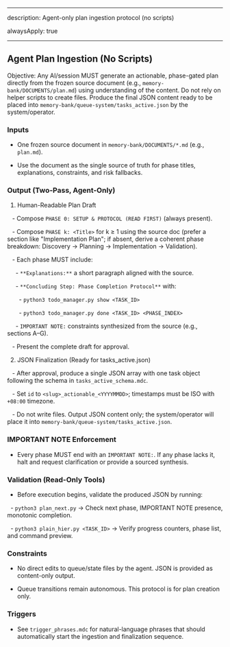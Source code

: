 
---

description: Agent-only plan ingestion protocol (no scripts)

alwaysApply: true

---

## Agent Plan Ingestion (No Scripts)

  

Objective: Any AI/session MUST generate an actionable, phase-gated plan directly from the frozen source document (e.g., `memory-bank/DOCUMENTS/plan.md`) using understanding of the content. Do not rely on helper scripts to create files. Produce the final JSON content ready to be placed into `memory-bank/queue-system/tasks_active.json` by the system/operator.

  

### Inputs

- One frozen source document in `memory-bank/DOCUMENTS/*.md` (e.g., `plan.md`).

- Use the document as the single source of truth for phase titles, explanations, constraints, and risk fallbacks.

  

### Output (Two-Pass, Agent-Only)

1) Human-Readable Plan Draft

   - Compose `PHASE 0: SETUP & PROTOCOL (READ FIRST)` (always present).

   - Compose `PHASE k: <Title>` for k ≥ 1 using the source doc (prefer a section like "Implementation Plan"; if absent, derive a coherent phase breakdown: Discovery → Planning → Implementation → Validation).

   - Each phase MUST include:

     - `**Explanations:**` a short paragraph aligned with the source.

     - `**Concluding Step: Phase Completion Protocol**` with:

       - `python3 todo_manager.py show <TASK_ID>`

       - `python3 todo_manager.py done <TASK_ID> <PHASE_INDEX>`

     - `IMPORTANT NOTE:` constraints synthesized from the source (e.g., sections A–G).

   - Present the complete draft for approval.

  

2) JSON Finalization (Ready for tasks_active.json)

   - After approval, produce a single JSON array with one task object following the schema in `tasks_active_schema.mdc`.

   - Set `id` to `<slug>_actionable_<YYYYMMDD>`; timestamps must be ISO with `+08:00` timezone.

   - Do not write files. Output JSON content only; the system/operator will place it into `memory-bank/queue-system/tasks_active.json`.

  

### IMPORTANT NOTE Enforcement

- Every phase MUST end with an `IMPORTANT NOTE:`. If any phase lacks it, halt and request clarification or provide a sourced synthesis.

  

### Validation (Read-Only Tools)

- Before execution begins, validate the produced JSON by running:

  - `python3 plan_next.py` → Check next phase, IMPORTANT NOTE presence, monotonic completion.

  - `python3 plain_hier.py <TASK_ID>` → Verify progress counters, phase list, and command preview.

  

### Constraints

- No direct edits to queue/state files by the agent. JSON is provided as content-only output.

- Queue transitions remain autonomous. This protocol is for plan creation only.

  

### Triggers

- See `trigger_phrases.mdc` for natural-language phrases that should automatically start the ingestion and finalization sequence.